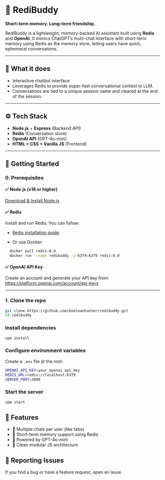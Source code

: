 # 🤖 RediBuddy

**Short-term memory. Long-term friendship.**

RediBuddy is a lightweight, memory-backed AI assistant built using **Redis** and **OpenAI**. It mimics ChatGPT’s multi-chat interface with short-term memory using Redis as the memory store, letting users have quick, ephemeral conversations.

---

## 🧠 What it does

- Interactive chatbot interface
- Leverages Redis to provide super-fast conversational context to LLM.
- Conversations are tied to a unique session name and cleared at the end of the session.

---

## ⚙️ Tech Stack

- **Node.js** + **Express** (Backend API)
- **Redis** (Conversation store)
- **OpenAI API** (GPT-4o-mini)
- **HTML + CSS + Vanilla JS** (Frontend)

---

## 🚀 Getting Started

### 0. Prerequisites

#### ✅ Node.js (v18 or higher)

[Download & Install Node.js](https://nodejs.org/)

#### ✅ Redis

Install and run Redis. You can follow:

- [Redis installation guide](https://redis.io/docs/getting-started/installation/)

- Or use Docker:

```bash
  docker pull redis:8.0
  docker run --name redibuddy -p 6379:6379 redis:8.0
```

#### ✅ OpenAI API Key

Create an account and generate your API key from: https://platform.openai.com/account/api-keys

---

### 1. Clone the repo

```bash
git clone https://github.com/booleanhunter/redibuddy.git
cd redibuddy
```

### Install dependencies

```bash
npm install
```

### Configure environment variables

Create a `.env` file at the root:

```bash
OPENAI_API_KEY=your_openai_api_key
REDIS_URL=redis://localhost:6379
SERVER_PORT=3000
```

### Start the server

```bash
npm start
```

## 🧪 Features

- 🔁 Multiple chats per user (like tabs)
- 🧠 Short-term memory support using Redis
- 🤖 Powered by GPT-4o-mini
- 🧩 Clean modular JS architecture

## 🐞 Reporting Issues

If you find a bug or have a feature request, open an issue.